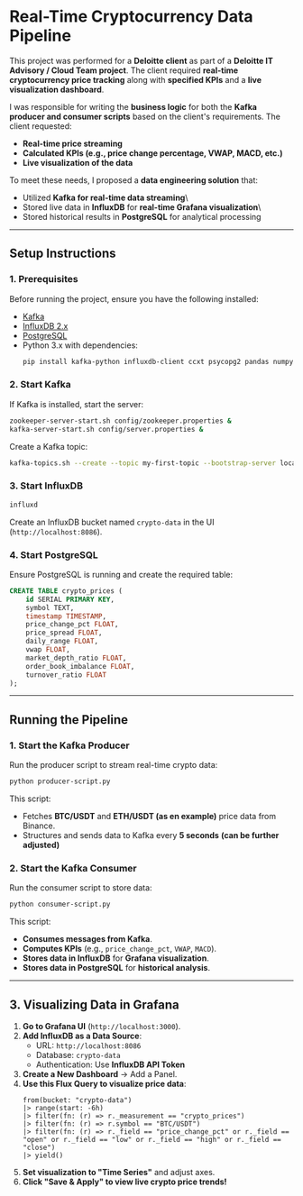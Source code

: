 # Real-Time Cryptocurrency Data Pipeline

This project was performed for a **Deloitte client** as part of a **Deloitte IT Advisory / Cloud Team project**. The client required **real-time cryptocurrency price tracking** along with **specified KPIs** and a **live visualization dashboard**.

I was responsible for writing the **business logic** for both the **Kafka producer and consumer scripts** based on the client's requirements. The client requested:&#x20;

- **Real-time price streaming**
- **Calculated KPIs (e.g., price change percentage, VWAP, MACD, etc.)**&#x20;
- **Live visualization of the data**

To meet these needs, I proposed a **data engineering solution** that:

- Utilized **Kafka for real-time data streaming**\
- Stored live data in **InfluxDB** for **real-time Grafana visualization**\
- Stored historical results in **PostgreSQL** for analytical processing

---

## Setup Instructions

### 1. Prerequisites

Before running the project, ensure you have the following installed:

- [Kafka](https://kafka.apache.org/)
- [InfluxDB 2.x](https://www.influxdata.com/)
- [PostgreSQL](https://www.postgresql.org/)
- Python 3.x with dependencies:
  ```sh
  pip install kafka-python influxdb-client ccxt psycopg2 pandas numpy json
  ```

### 2. Start Kafka

If Kafka is installed, start the server:

```sh
zookeeper-server-start.sh config/zookeeper.properties &
kafka-server-start.sh config/server.properties &
```

Create a Kafka topic:

```sh
kafka-topics.sh --create --topic my-first-topic --bootstrap-server localhost:9092 --partitions 1 --replication-factor 1
```

### 3. Start InfluxDB

```sh
influxd
```

Create an InfluxDB bucket named `crypto-data` in the UI (`http://localhost:8086`).

### 4. Start PostgreSQL

Ensure PostgreSQL is running and create the required table:

```sql
CREATE TABLE crypto_prices (
    id SERIAL PRIMARY KEY,
    symbol TEXT,
    timestamp TIMESTAMP,
    price_change_pct FLOAT,
    price_spread FLOAT,
    daily_range FLOAT,
    vwap FLOAT,
    market_depth_ratio FLOAT,
    order_book_imbalance FLOAT,
    turnover_ratio FLOAT
);
```

---

## Running the Pipeline

### **1. Start the Kafka Producer**

Run the producer script to stream real-time crypto data:

```sh
python producer-script.py
```

This script:

- Fetches **BTC/USDT** and **ETH/USDT (as en example)** price data from Binance.
- Structures and sends data to Kafka every **5 seconds** **(can be further adjusted)**

### **2. Start the Kafka Consumer**

Run the consumer script to store data:

```sh
python consumer-script.py
```

This script:

- **Consumes messages from Kafka**.
- **Computes KPIs** (e.g., `price_change_pct`, `VWAP`, `MACD`).
- **Stores data in InfluxDB** for **Grafana visualization**.
- **Stores data in PostgreSQL** for **historical analysis**.

---

## 3. Visualizing Data in Grafana

1. **Go to Grafana UI** (`http://localhost:3000`).
2. **Add InfluxDB as a Data Source**:
   - URL: `http://localhost:8086`
   - Database: `crypto-data`
   - Authentication: Use **InfluxDB API Token**
3. **Create a New Dashboard** → Add a Panel.
4. **Use this Flux Query to visualize price data**:
   ```flux
   from(bucket: "crypto-data")
   |> range(start: -6h)
   |> filter(fn: (r) => r._measurement == "crypto_prices")
   |> filter(fn: (r) => r.symbol == "BTC/USDT")
   |> filter(fn: (r) => r._field == "price_change_pct" or r._field == "open" or r._field == "low" or r._field == "high" or r._field == "close")
   |> yield()
   ```
5. **Set visualization to "Time Series"** and adjust axes.
6. **Click "Save & Apply" to view live crypto price trends!**



